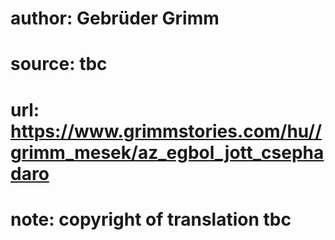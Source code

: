 # author: Gebrüder Grimm
# source: tbc
# url: https://www.grimmstories.com/hu//grimm_mesek/az_egbol_jott_csephadaro
# note: copyright of translation tbc


